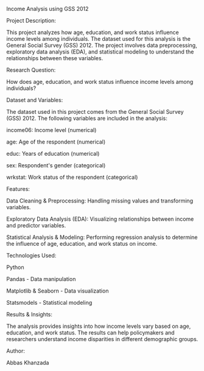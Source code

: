 Income Analysis using GSS 2012

Project Description:

This project analyzes how age, education, and work status influence income levels among individuals. The dataset used for this analysis is the General Social Survey (GSS) 2012. The project involves data preprocessing, exploratory data analysis (EDA), and statistical modeling to understand the relationships between these variables.

Research Question:

How does age, education, and work status influence income levels among individuals?

Dataset and Variables:

The dataset used in this project comes from the General Social Survey (GSS) 2012. The following variables are included in the analysis:

income06: Income level (numerical)

age: Age of the respondent (numerical)

educ: Years of education (numerical)

sex: Respondent's gender (categorical)

wrkstat: Work status of the respondent (categorical)

Features:

Data Cleaning & Preprocessing: Handling missing values and transforming variables.

Exploratory Data Analysis (EDA): Visualizing relationships between income and predictor variables.

Statistical Analysis & Modeling: Performing regression analysis to determine the influence of age, education, and work status on income.

Technologies Used:

Python

Pandas - Data manipulation

Matplotlib & Seaborn - Data visualization

Statsmodels - Statistical modeling

Results & Insights:

The analysis provides insights into how income levels vary based on age, education, and work status. The results can help policymakers and researchers understand income disparities in different demographic groups.

Author:

Abbas Khanzada

